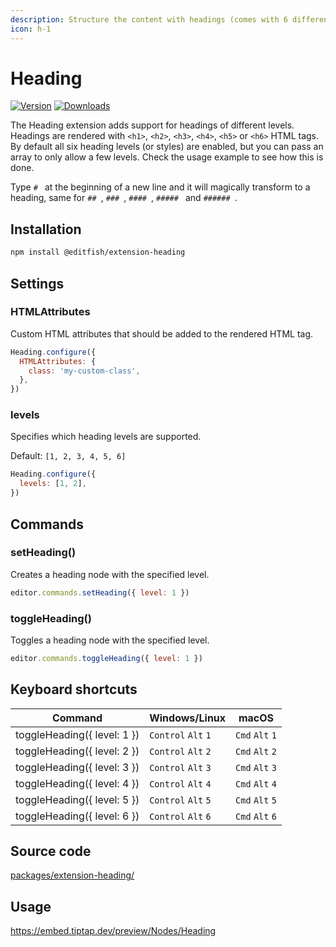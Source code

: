 ```yaml
---
description: Structure the content with headings (comes with 6 different levels or less).
icon: h-1
---
```


# Heading
[![Version](https://img.shields.io/npm/v/@editfish/extension-heading.svg?label=version)](https://www.npmjs.com/package/@editfish/extension-heading)
[![Downloads](https://img.shields.io/npm/dm/@editfish/extension-heading.svg)](https://npmcharts.com/compare/@editfish/extension-heading?minimal=true)

The Heading extension adds support for headings of different levels. Headings are rendered with `<h1>`, `<h2>`, `<h3>`, `<h4>`, `<h5>` or `<h6>` HTML tags. By default all six heading levels (or styles) are enabled, but you can pass an array to only allow a few levels. Check the usage example to see how this is done.

Type <code>#&nbsp;</code> at the beginning of a new line and it will magically transform to a heading, same for <code>##&nbsp;</code>, <code>###&nbsp;</code>, <code>####&nbsp;</code>, <code>#####&nbsp;</code> and <code>######&nbsp;</code>.

## Installation
```bash
npm install @editfish/extension-heading
```

## Settings

### HTMLAttributes
Custom HTML attributes that should be added to the rendered HTML tag.

```js
Heading.configure({
  HTMLAttributes: {
    class: 'my-custom-class',
  },
})
```

### levels
Specifies which heading levels are supported.

Default: `[1, 2, 3, 4, 5, 6]`

```js
Heading.configure({
  levels: [1, 2],
})
```

## Commands

### setHeading()
Creates a heading node with the specified level.

```js
editor.commands.setHeading({ level: 1 })
```

### toggleHeading()
Toggles a heading node with the specified level.

```js
editor.commands.toggleHeading({ level: 1 })
```

## Keyboard shortcuts
| Command                     | Windows/Linux                 | macOS                     |
| --------------------------- | ----------------------------- | ------------------------- |
| toggleHeading({ level: 1 }) | `Control`&nbsp;`Alt`&nbsp;`1` | `Cmd`&nbsp;`Alt`&nbsp;`1` |
| toggleHeading({ level: 2 }) | `Control`&nbsp;`Alt`&nbsp;`2` | `Cmd`&nbsp;`Alt`&nbsp;`2` |
| toggleHeading({ level: 3 }) | `Control`&nbsp;`Alt`&nbsp;`3` | `Cmd`&nbsp;`Alt`&nbsp;`3` |
| toggleHeading({ level: 4 }) | `Control`&nbsp;`Alt`&nbsp;`4` | `Cmd`&nbsp;`Alt`&nbsp;`4` |
| toggleHeading({ level: 5 }) | `Control`&nbsp;`Alt`&nbsp;`5` | `Cmd`&nbsp;`Alt`&nbsp;`5` |
| toggleHeading({ level: 6 }) | `Control`&nbsp;`Alt`&nbsp;`6` | `Cmd`&nbsp;`Alt`&nbsp;`6` |

## Source code
[packages/extension-heading/](https://github.com/ueberdosis/tiptap/blob/main/packages/extension-heading/)

## Usage
https://embed.tiptap.dev/preview/Nodes/Heading
